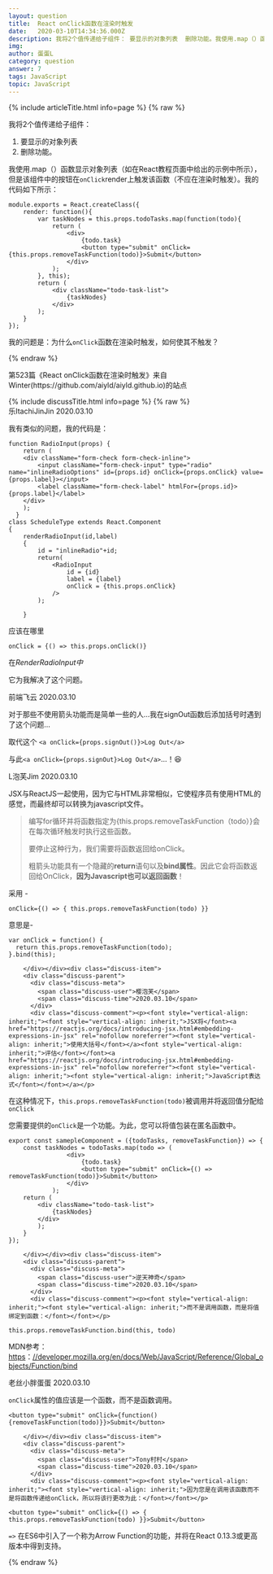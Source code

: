 ```yaml
---
layout: question
title:  React onClick函数在渲染时触发
date:   2020-03-10T14:34:36.000Z
description: 我将2个值传递给子组件： 要显示的对象列表  删除功能。我使用.map（）函数显示对象列表（如在React教程页面中给出的示例中所示），但是...
img: 
author: 蛋蛋L
category: question
answer: 7
tags: JavaScript
topic: JavaScript
---
```

<div class="article-root">
  <div class="article">
    {% include articleTitle.html info=page %}
    {% raw %}
    <div class="article-content"><p><font style="vertical-align: inherit;"><font style="vertical-align: inherit;">我将2个值传递给子组件： </font></font></p>

<ol>
<li><font style="vertical-align: inherit;"><font style="vertical-align: inherit;">要显示的对象列表  </font></font></li>
<li><font style="vertical-align: inherit;"><font style="vertical-align: inherit;">删除功能。</font></font></li>
</ol>

<p><font style="vertical-align: inherit;"><font style="vertical-align: inherit;">我使用.map（）函数显示对象列表（如在React教程页面中给出的示例中所示），但是该组件中的按钮在</font></font><code>onClick</code><font style="vertical-align: inherit;"><font style="vertical-align: inherit;">render上</font><font style="vertical-align: inherit;">触发该</font><font style="vertical-align: inherit;">函数（不应在渲染时触发）。</font><font style="vertical-align: inherit;">我的代码如下所示：</font></font></p>

<pre><code>module.exports = React.createClass({<font></font>
    render: function(){<font></font>
        var taskNodes = this.props.todoTasks.map(function(todo){<font></font>
            return (<font></font>
                &lt;div&gt;<font></font>
                    {todo.task}<font></font>
                    &lt;button type="submit" onClick={this.props.removeTaskFunction(todo)}&gt;Submit&lt;/button&gt;<font></font>
                &lt;/div&gt;<font></font>
            );<font></font>
        }, this);<font></font>
        return (<font></font>
            &lt;div className="todo-task-list"&gt;<font></font>
                {taskNodes}<font></font>
            &lt;/div&gt;<font></font>
        );<font></font>
    }<font></font>
});<font></font>
</code></pre>

<p><font style="vertical-align: inherit;"><font style="vertical-align: inherit;">我的问题是：为什么</font></font><code>onClick</code><font style="vertical-align: inherit;"><font style="vertical-align: inherit;">函数在渲染时触发，如何使其</font><font style="vertical-align: inherit;">不</font><font style="vertical-align: inherit;">触发？</font></font></p></div>
    {% endraw %}
  </div>
  <p class="winter_mark">第523篇《React onClick函数在渲染时触发》来自Winter(https://github.com/aiyld/aiyld.github.io)的站点</p>
  <div class="discuss-wrapper">
    {% include discussTitle.html info=page %}
    {% raw %}
    <div class="discuss-item">
        <div class="discuss-parent">
          <div class="discuss-meta">
            <span class="discuss-user">乐ItachiJinJin</span>
            <span class="discuss-time">2020.03.10</span>
          </div>
          <div class="discuss-comment"><p><font style="vertical-align: inherit;"><font style="vertical-align: inherit;">我有类似的问题，我的代码是：</font></font></p>

<pre><code>function RadioInput(props) {<font></font>
    return (<font></font>
    &lt;div className="form-check form-check-inline"&gt;<font></font>
        &lt;input className="form-check-input" type="radio" name="inlineRadioOptions" id={props.id} onClick={props.onClick} value={props.label}&gt;&lt;/input&gt;<font></font>
        &lt;label className="form-check-label" htmlFor={props.id}&gt;{props.label}&lt;/label&gt;<font></font>
    &lt;/div&gt;<font></font>
    );<font></font>
  }<font></font>
class ScheduleType extends React.Component<font></font>
{<font></font>
    renderRadioInput(id,label)<font></font>
    {<font></font>
        id = "inlineRadio"+id;<font></font>
        return(<font></font>
            &lt;RadioInput<font></font>
                id = {id}<font></font>
                label = {label}<font></font>
                onClick = {this.props.onClick}<font></font>
            /&gt;<font></font>
        );<font></font>
<font></font>
    }<font></font>
</code></pre>

<p><font style="vertical-align: inherit;"><font style="vertical-align: inherit;">应该在哪里 </font></font></p>

<pre><code>onClick = {() =&gt; this.props.onClick()}
</code></pre>

<p><font style="vertical-align: inherit;"><font style="vertical-align: inherit;">在</font></font><em><font style="vertical-align: inherit;"><font style="vertical-align: inherit;">RenderRadioInput中</font></font></em></p>

<p><font style="vertical-align: inherit;"><font style="vertical-align: inherit;">它为我解决了这个问题。</font></font></p></div>
        </div></div><div class="discuss-item">
        <div class="discuss-parent">
          <div class="discuss-meta">
            <span class="discuss-user">前端飞云</span>
            <span class="discuss-time">2020.03.10</span>
          </div>
          <div class="discuss-comment"><p><font style="vertical-align: inherit;"><font style="vertical-align: inherit;">对于那些不使用箭头功能而是简单一些的人...我在signOut函数后添加括号时遇到了这个问题...</font></font></p>

<p><font style="vertical-align: inherit;"><font style="vertical-align: inherit;">取代这个 </font></font><code>&lt;a onClick={props.signOut()}&gt;Log Out&lt;/a&gt;</code></p>

<p><font style="vertical-align: inherit;"><font style="vertical-align: inherit;">与此</font></font><code>&lt;a onClick={props.signOut}&gt;Log Out&lt;/a&gt;</code><font style="vertical-align: inherit;"><font style="vertical-align: inherit;">...！</font><font style="vertical-align: inherit;">😆</font></font></p></div>
        </div></div><div class="discuss-item">
        <div class="discuss-parent">
          <div class="discuss-meta">
            <span class="discuss-user">L泡芙Jim</span>
            <span class="discuss-time">2020.03.10</span>
          </div>
          <div class="discuss-comment"><p><font style="vertical-align: inherit;"><font style="vertical-align: inherit;">JSX与ReactJS一起使用，因为它与HTML非常相似，它使程序员有使用HTML的感觉，而最终却可以转换为javascript文件。</font></font></p>

<blockquote>
  <p><font style="vertical-align: inherit;"><font style="vertical-align: inherit;">编写for循环并将函数指定为{this.props.removeTaskFunction（todo）}会在每次循环触发时执行这些函数。</font></font></p>
  
  <p><font style="vertical-align: inherit;"><font style="vertical-align: inherit;">要停止这种行为，我们需要将函数返回给onClick。  </font></font></p>
  
  <p><font style="vertical-align: inherit;"><font style="vertical-align: inherit;">粗箭头功能具有一个隐藏的</font></font><strong><font style="vertical-align: inherit;"><font style="vertical-align: inherit;">return</font></font></strong><font style="vertical-align: inherit;"><font style="vertical-align: inherit;">语句以及</font></font><strong><font style="vertical-align: inherit;"><font style="vertical-align: inherit;">bind属性</font></font></strong><font style="vertical-align: inherit;"><font style="vertical-align: inherit;">。</font><font style="vertical-align: inherit;">因此它会将函数返回给OnClick，</font></font><strong><font style="vertical-align: inherit;"><font style="vertical-align: inherit;">因为Javascript也可以返回函数</font></font></strong><font style="vertical-align: inherit;"><font style="vertical-align: inherit;">！</font></font></p>
</blockquote>

<p><font style="vertical-align: inherit;"><font style="vertical-align: inherit;">采用 -</font></font></p>

<pre><code>onClick={() =&gt; { this.props.removeTaskFunction(todo) }}
</code></pre>

<p><font style="vertical-align: inherit;"><font style="vertical-align: inherit;">意思是-</font></font></p>

<pre><code>var onClick = function() {<font></font>
  return this.props.removeTaskFunction(todo);<font></font>
}.bind(this);<font></font>
</code></pre></div>
        </div></div><div class="discuss-item">
        <div class="discuss-parent">
          <div class="discuss-meta">
            <span class="discuss-user">樱泡芙</span>
            <span class="discuss-time">2020.03.10</span>
          </div>
          <div class="discuss-comment"><p><font style="vertical-align: inherit;"><font style="vertical-align: inherit;">JSX将</font><a href="https://reactjs.org/docs/introducing-jsx.html#embedding-expressions-in-jsx" rel="nofollow noreferrer"><font style="vertical-align: inherit;">使用大括号</font></a><font style="vertical-align: inherit;">评估</font></font><a href="https://reactjs.org/docs/introducing-jsx.html#embedding-expressions-in-jsx" rel="nofollow noreferrer"><font style="vertical-align: inherit;"><font style="vertical-align: inherit;">JavaScript表达式</font></font></a></p>

<p><font style="vertical-align: inherit;"><font style="vertical-align: inherit;">在这种情况下，</font></font><code>this.props.removeTaskFunction(todo)</code><font style="vertical-align: inherit;"><font style="vertical-align: inherit;">被调用并将返回值分配给</font></font><code>onClick</code></p>

<p><font style="vertical-align: inherit;"><font style="vertical-align: inherit;">您需要提供的</font></font><code>onClick</code><font style="vertical-align: inherit;"><font style="vertical-align: inherit;">是一个功能。</font><font style="vertical-align: inherit;">为此，您可以将值包装在匿名函数中。</font></font></p>

<pre><code>export const samepleComponent = ({todoTasks, removeTaskFunction}) =&gt; {<font></font>
    const taskNodes = todoTasks.map(todo =&gt; (<font></font>
                &lt;div&gt;<font></font>
                    {todo.task}<font></font>
                    &lt;button type="submit" onClick={() =&gt; removeTaskFunction(todo)}&gt;Submit&lt;/button&gt;<font></font>
                &lt;/div&gt;<font></font>
            );<font></font>
    return (<font></font>
        &lt;div className="todo-task-list"&gt;<font></font>
            {taskNodes}<font></font>
        &lt;/div&gt;<font></font>
        );<font></font>
    }<font></font>
});<font></font>
</code></pre></div>
        </div></div><div class="discuss-item">
        <div class="discuss-parent">
          <div class="discuss-meta">
            <span class="discuss-user">逆天神奇</span>
            <span class="discuss-time">2020.03.10</span>
          </div>
          <div class="discuss-comment"><p><font style="vertical-align: inherit;"><font style="vertical-align: inherit;">而不是调用函数，而是将值绑定到函数：</font></font></p>

<pre><code>this.props.removeTaskFunction.bind(this, todo)
</code></pre>

<p><font style="vertical-align: inherit;"><font style="vertical-align: inherit;">MDN参考：</font><a href="https://developer.mozilla.org/en/docs/Web/JavaScript/Reference/Global_objects/Function/bind"><font style="vertical-align: inherit;">https</font></a><font style="vertical-align: inherit;">：</font></font><a href="https://developer.mozilla.org/en/docs/Web/JavaScript/Reference/Global_objects/Function/bind"><font style="vertical-align: inherit;"><font style="vertical-align: inherit;">//developer.mozilla.org/en/docs/Web/JavaScript/Reference/Global_objects/Function/bind</font></font></a></p></div>
        </div></div><div class="discuss-item">
        <div class="discuss-parent">
          <div class="discuss-meta">
            <span class="discuss-user">老丝小胖蛋蛋</span>
            <span class="discuss-time">2020.03.10</span>
          </div>
          <div class="discuss-comment"><p><font style="vertical-align: inherit;"></font><code>onClick</code><font style="vertical-align: inherit;"><font style="vertical-align: inherit;">属性</font><font style="vertical-align: inherit;">的值</font><font style="vertical-align: inherit;">应该是一个函数，而不是函数调用。</font></font></p>

<pre><code>&lt;button type="submit" onClick={function(){removeTaskFunction(todo)}}&gt;Submit&lt;/button&gt;
</code></pre></div>
        </div></div><div class="discuss-item">
        <div class="discuss-parent">
          <div class="discuss-meta">
            <span class="discuss-user">Tony村村</span>
            <span class="discuss-time">2020.03.10</span>
          </div>
          <div class="discuss-comment"><p><font style="vertical-align: inherit;"><font style="vertical-align: inherit;">因为您是在调用该函数而不是将函数传递给onClick，所以将该行更改为此：</font></font></p>

<pre><code>&lt;button type="submit" onClick={() =&gt; { this.props.removeTaskFunction(todo) }}&gt;Submit&lt;/button&gt;
</code></pre>

<p><code>=&gt;</code><font style="vertical-align: inherit;"><font style="vertical-align: inherit;"> 在ES6中引入了一个称为Arrow Function的功能，并将在React 0.13.3或更高版本中得到支持。 </font></font></p></div>
        </div></div>
    {% endraw %}
  </div>
<div>
